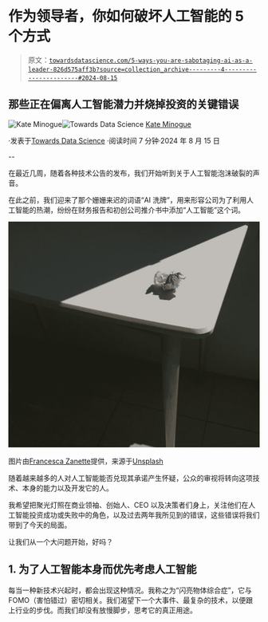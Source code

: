 # 作为领导者，你如何破坏人工智能的 5 个方式

> 原文：[`towardsdatascience.com/5-ways-you-are-sabotaging-ai-as-a-leader-826d575aff3b?source=collection_archive---------4-----------------------#2024-08-15`](https://towardsdatascience.com/5-ways-you-are-sabotaging-ai-as-a-leader-826d575aff3b?source=collection_archive---------4-----------------------#2024-08-15)

## 那些正在偏离人工智能潜力并烧掉投资的关键错误

[](https://medium.com/@kminoguem?source=post_page---byline--826d575aff3b--------------------------------)![Kate Minogue](https://medium.com/@kminoguem?source=post_page---byline--826d575aff3b--------------------------------)[](https://towardsdatascience.com/?source=post_page---byline--826d575aff3b--------------------------------)![Towards Data Science](https://towardsdatascience.com/?source=post_page---byline--826d575aff3b--------------------------------) [Kate Minogue](https://medium.com/@kminoguem?source=post_page---byline--826d575aff3b--------------------------------)

·发表于[Towards Data Science](https://towardsdatascience.com/?source=post_page---byline--826d575aff3b--------------------------------) ·阅读时间 7 分钟·2024 年 8 月 15 日

--

在最近几周，随着各种技术公告的发布，我们开始听到关于人工智能泡沫破裂的声音。

在此之前，我们迎来了那个姗姗来迟的词语“AI 洗牌”，用来形容公司为了利用人工智能的热潮，纷纷在财务报告和初创公司推介书中添加“人工智能”这个词。

![](img/94cc5faad576e2eff5dcb5750f5f253f.png)

图片由[Francesca Zanette](https://unsplash.com/ja/@francescacreativevisuals?utm_content=creditCopyText&utm_medium=referral&utm_source=unsplash)提供，来源于[Unsplash](https://unsplash.com/ja/%E5%86%99%E7%9C%9F/%E7%99%BD%E3%81%84%E3%83%86%E3%83%BC%E3%83%96%E3%83%AB%E3%81%AE%E4%B8%8A%E3%81%AB%E4%B8%80%E6%9E%9A%E3%81%AE%E7%B4%99%E3%81%8C%E7%BD%AE%E3%81%8B%E3%82%8C%E3%81%A6%E3%81%84%E3%81%BE%E3%81%99-jmEai3Jablg?utm_content=creditCopyText&utm_medium=referral&utm_source=unsplash)

随着越来越多的人对人工智能能否兑现其承诺产生怀疑，公众的审视将转向这项技术、本身的能力以及开发它的人。

我希望把聚光灯照在商业领袖、创始人、CEO 以及决策者们身上，关注他们在人工智能投资成功或失败中的角色，以及过去两年我所见到的错误，这些错误将我们带到了今天的局面。

让我们从一个大问题开始，好吗？

## 1\. 为了人工智能本身而优先考虑人工智能

每当一种新技术兴起时，都会出现这种情况。我称之为“闪亮物体综合症”，它与 FOMO（害怕错过）密切相关。我们渴望下一个大事件、最复杂的技术，以便跟上行业的步伐。而我们却没有放慢脚步，思考它的真正用途。
